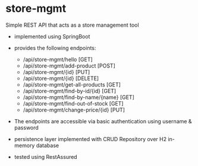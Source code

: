 # store-mgmt
Simple REST API that acts as a store management tool
- implemented using SpringBoot
- provides the following endpoints:
  - /api/store-mgmt/hello [GET]
  - /api/store-mgmt/add-product [POST]
  - /api/store-mgmt/{id} [PUT]
  - /api/store-mgmt/{id} [DELETE]
  - /api/store-mgmt/get-all-products [GET]
  - /api/store-mgmt/find-by-id/{id} [GET]
  - /api/store-mgmt/find-by-name/{name} [GET]
  - /api/store-mgmt/find-out-of-stock [GET]
  - /api/store-mgmt/change-price/{id} [PUT]


- The endpoints are accessible via basic authentication using username & password
- persistence layer implemented with CRUD Repository over H2 in-memory database
- tested using RestAssured